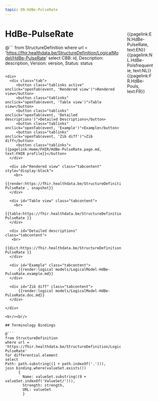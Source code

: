 ```yaml
---
topic: EN.HdBe-PulseRate
---
```


<div style="float:right;width:85px;padding:10px;margin:10">
<p>{{pagelink:EN.HdBe-PulseRate, text:EN}}  {{pagelink:NL.HdBe-Polsfrequentie, text:NL}}  {{pagelink:FR.HdBe-Pouls, text:FR}}<p>
</div>

# HdBe-PulseRate



@```
from StructureDefinition
where url = 'https://fhir.healthdata.be/StructureDefinition/LogicalModel/HdBe-PulseRate'
select 
CBB: id,
Description: description, 
Version: version,
Status: status
```

<div>
  <div class="tab">
     <button class="tablinks active" onclick="openTab(event, 'Rendered view')">Rendered view</button>
     <button class="tablinks" onclick="openTab(event, 'Table view')">Table view</button>
     <button class="tablinks" onclick="openTab(event, 'Detailed descriptions')">Detailed Descriptions</button>
     <button class="tablinks" onclick="openTab(event, 'Example')">Example</button>
     <button class="tablinks" onclick="openTab(event, 'Zib diff')">Zib diff</button>
     <button class="tablinks">{{pagelink:Home/FHIR/HdBe-PulseRate.page.md, text:FHIR profile}}</button>
  </div>

  <div id="Rendered view" class="tabcontent" style="display:block">
    <br>
      {{render:https://fhir.healthdata.be/StructureDefinition/LogicalModel/HdBe-PulseRate , snapshot}}
  </div>

  <div id="Table view" class="tabcontent">
    <br>
      {{table:https://fhir.healthdata.be/StructureDefinition/LogicalModel/HdBe-PulseRate }}
  </div>

  <div id="Detailed descriptions" class="tabcontent">
   <br>
      {{dict:https://fhir.healthdata.be/StructureDefinition/LogicalModel/HdBe-PulseRate }}
  </div>

  <div id="Example" class="tabcontent">
      {{render:logical models/LogicalModel-HdBe-PulseRate.example.md}}
  </div>

  <div id="Zib diff" class="tabcontent">
      {{render:logical models/LogicalModel-HdBe-PulseRate.doc.md}}
  </div>

</div>

<br/><br/> 

## Terminology Bindings

@```
from StructureDefinition
where url = 'https://fhir.healthdata.be/StructureDefinition/LogicalModel/HdBe-PulseRate'
for differential.element
select
Path: path.substring((1 + path.indexOf('.'))),
join binding.where(valueSet.exists())
      { 
        Name: valueSet.substring((9 + valueSet.indexOf('ValueSet/'))),
        Strength: strength,
        URL: valueSet
        }
```  